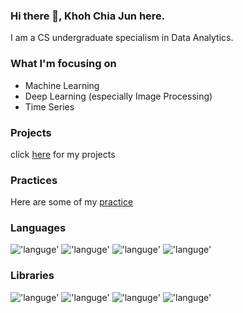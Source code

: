 ### Hi there 👋, Khoh Chia Jun here.

I am a CS undergraduate specialism in Data Analytics.

### What I'm focusing on 
- Machine Learning
- Deep Learning (especially Image Processing)
- Time Series 

### Projects
click [here](https://github.com/ChiaJun12/Projects) for my projects

### Practices
Here are some of my [practice](https://github.com/ChiaJun12/Practice)

### Languages
!['languge'](https://img.shields.io/badge/-Python-3776AB?logo=Python&logoColor=white&style=for-the-badge)
!['languge'](https://img.shields.io/badge/-SQL-CC2927?logo=SQLite&logoColor=white&style=for-the-badge)
!['languge'](https://img.shields.io/badge/-Java-F7DF1E?style=for-the-badge)
!['languge'](https://img.shields.io/badge/-C++-00599C?logo=C++&logoColor=white&style=for-the-badge)

### Libraries
!['languge'](https://img.shields.io/badge/-TensorFlow-FF6F00?logo=TensorFlow&logoColor=white&style=for-the-badge)
!['languge'](https://img.shields.io/badge/-Keras-D00000?logo=Keras&logoColor=white&style=for-the-badge)
!['languge'](https://img.shields.io/badge/-PyTorch-EE4C2C?logo=PyTorch&logoColor=white&style=for-the-badge)
!['languge'](https://img.shields.io/badge/-Sklearn-F7931E?logo=scikit-learn&logoColor=white&style=for-the-badge)
   
